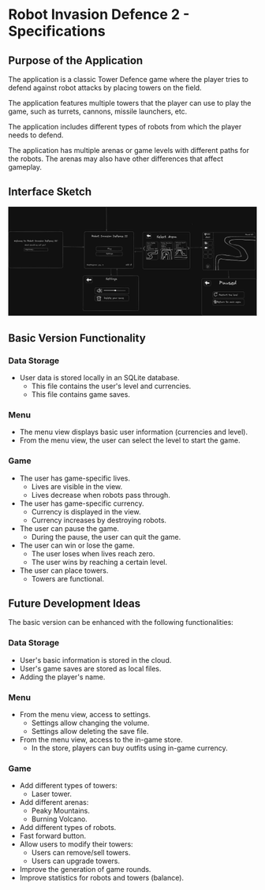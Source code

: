 # Robot Invasion Defence 2 - Specifications

## Purpose of the Application

The application is a classic Tower Defence game where the player tries to defend against robot attacks by placing towers on the field.

The application features multiple towers that the player can use to play the game, such as turrets, cannons, missile launchers, etc.

The application includes different types of robots from which the player needs to defend.

The application has multiple arenas or game levels with different paths for the robots. The arenas may also have other differences that affect gameplay.

## Interface Sketch

![Interface Sketch](./assets/interface-sketch.png)

## Basic Version Functionality

### Data Storage

-   User data is stored locally in an SQLite database.
    -   This file contains the user's level and currencies.
    -   This file contains game saves.

### Menu

-   The menu view displays basic user information (currencies and level).
-   From the menu view, the user can select the level to start the game.

### Game

-   The user has game-specific lives.
    -   Lives are visible in the view.
    -   Lives decrease when robots pass through.
-   The user has game-specific currency.
    -   Currency is displayed in the view.
    -   Currency increases by destroying robots.
-   The user can pause the game.
    -   During the pause, the user can quit the game.
-   The user can win or lose the game.
    -   The user loses when lives reach zero.
    -   The user wins by reaching a certain level.
-   The user can place towers.
    -   Towers are functional.

## Future Development Ideas

The basic version can be enhanced with the following functionalities:

### Data Storage

-   User's basic information is stored in the cloud.
-   User's game saves are stored as local files.
-   Adding the player's name.

### Menu

-   From the menu view, access to settings.
    -   Settings allow changing the volume.
    -   Settings allow deleting the save file.
-   From the menu view, access to the in-game store.
    -   In the store, players can buy outfits using in-game currency.

### Game

-   Add different types of towers:
    -   Laser tower.
-   Add different arenas:
    -   Peaky Mountains.
    -   Burning Volcano.
-   Add different types of robots.
-   Fast forward button.
-   Allow users to modify their towers:
    -   Users can remove/sell towers.
    -   Users can upgrade towers.
-   Improve the generation of game rounds.
-   Improve statistics for robots and towers (balance).
